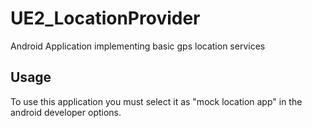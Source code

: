 # UE2_LocationProvider
Android Application implementing basic gps location services

## Usage
To use this application you must select it as "mock location app" in the android developer options.
